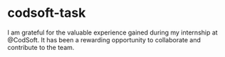 # codsoft-task
I am grateful for the valuable experience gained during my internship at @CodSoft. It has been a rewarding opportunity to collaborate and contribute to the team.
